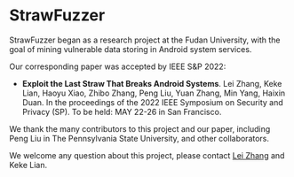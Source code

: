 # StrawFuzzer

StrawFuzzer began as a research project at the Fudan University, with the goal of mining vulnerable data storing in Android system services.

Our corresponding paper was accepted by IEEE S&P 2022:

* **Exploit the Last Straw That Breaks Android Systems**. Lei Zhang, Keke Lian, Haoyu Xiao, Zhibo Zhang, Peng Liu, Yuan Zhang, Min Yang, Haixin Duan. In the proceedings of the 2022 IEEE Symposium on Security and Privacy (SP). To be held: MAY 22-26 in San Francisco.

We thank the many contributors to this project and our paper, including Peng Liu in The Pennsylvania State University, and other collaborators. 

We welcome any question about this project, please contact [Lei Zhang](https://zzzxxxlll.github.io/) and Keke Lian.

